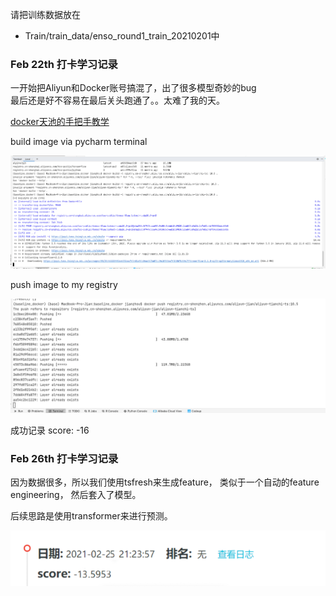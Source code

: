 请把训练数据放在
- Train/train_data/enso_round1_train_20210201中


### Feb 22th 打卡学习记录

一开始把Aliyun和Docker账号搞混了，出了很多模型奇妙的bug \
最后还是好不容易在最后关头跑通了。。太难了我的天。

[docker天池的手把手教学](https://tianchi.aliyun.com/competition/entrance/231759/tab/226)

build image via pycharm terminal 

![img.png](screenshots/img.png)

push image to my registry

![img.png](screenshots/img2.png)

成功记录
score: -16


### Feb 26th 打卡学习记录

因为数据很多，所以我们使用tsfresh来生成feature，
类似于一个自动的feature engineering，
然后套入了模型。

后续思路是使用transformer来进行预测。

![img.png](screenshots/img4.png)